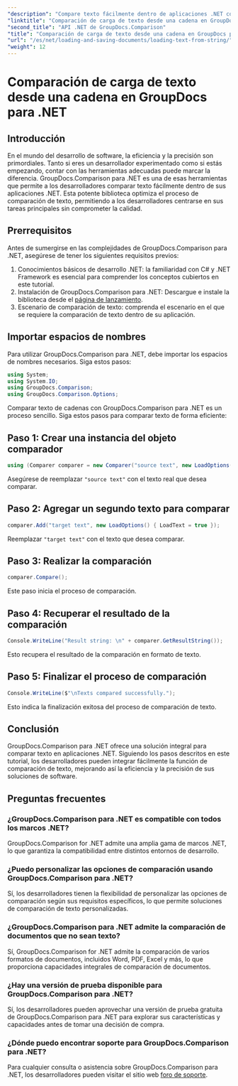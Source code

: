```yaml
---
"description": "Compare texto fácilmente dentro de aplicaciones .NET con la biblioteca GroupDocs.Comparison. Mejore la eficiencia y la precisión con una integración perfecta."
"linktitle": "Comparación de carga de texto desde una cadena en GroupDocs para .NET"
"second_title": "API .NET de GroupDocs.Comparison"
"title": "Comparación de carga de texto desde una cadena en GroupDocs para .NET"
"url": "/es/net/loading-and-saving-documents/loading-text-from-string/"
"weight": 12
---
```


# Comparación de carga de texto desde una cadena en GroupDocs para .NET

## Introducción
En el mundo del desarrollo de software, la eficiencia y la precisión son primordiales. Tanto si eres un desarrollador experimentado como si estás empezando, contar con las herramientas adecuadas puede marcar la diferencia. GroupDocs.Comparison para .NET es una de esas herramientas que permite a los desarrolladores comparar texto fácilmente dentro de sus aplicaciones .NET. Esta potente biblioteca optimiza el proceso de comparación de texto, permitiendo a los desarrolladores centrarse en sus tareas principales sin comprometer la calidad.
## Prerrequisitos
Antes de sumergirse en las complejidades de GroupDocs.Comparison para .NET, asegúrese de tener los siguientes requisitos previos:
1. Conocimientos básicos de desarrollo .NET: la familiaridad con C# y .NET Framework es esencial para comprender los conceptos cubiertos en este tutorial.
2. Instalación de GroupDocs.Comparison para .NET: Descargue e instale la biblioteca desde el [página de lanzamiento](https://releases.groupdocs.com/comparison/net/).
3. Escenario de comparación de texto: comprenda el escenario en el que se requiere la comparación de texto dentro de su aplicación.

## Importar espacios de nombres
Para utilizar GroupDocs.Comparison para .NET, debe importar los espacios de nombres necesarios. Siga estos pasos:

```csharp
using System;
using System.IO;
using GroupDocs.Comparison;
using GroupDocs.Comparison.Options;
```
Comparar texto de cadenas con GroupDocs.Comparison para .NET es un proceso sencillo. Siga estos pasos para comparar texto de forma eficiente:
## Paso 1: Crear una instancia del objeto comparador
```csharp
using (Comparer comparer = new Comparer("source text", new LoadOptions() { LoadText = true }))
```
Asegúrese de reemplazar `"source text"` con el texto real que desea comparar.
## Paso 2: Agregar un segundo texto para comparar
```csharp
comparer.Add("target text", new LoadOptions() { LoadText = true });
```
Reemplazar `"target text"` con el texto que desea comparar.
## Paso 3: Realizar la comparación
```csharp
comparer.Compare();
```
Este paso inicia el proceso de comparación.
## Paso 4: Recuperar el resultado de la comparación
```csharp
Console.WriteLine("Result string: \n" + comparer.GetResultString());
```
Esto recupera el resultado de la comparación en formato de texto.
## Paso 5: Finalizar el proceso de comparación
```csharp
Console.WriteLine($"\nTexts compared successfully.");
```
Esto indica la finalización exitosa del proceso de comparación de texto.

## Conclusión
GroupDocs.Comparison para .NET ofrece una solución integral para comparar texto en aplicaciones .NET. Siguiendo los pasos descritos en este tutorial, los desarrolladores pueden integrar fácilmente la función de comparación de texto, mejorando así la eficiencia y la precisión de sus soluciones de software.
## Preguntas frecuentes
### ¿GroupDocs.Comparison para .NET es compatible con todos los marcos .NET?
GroupDocs.Comparison for .NET admite una amplia gama de marcos .NET, lo que garantiza la compatibilidad entre distintos entornos de desarrollo.
### ¿Puedo personalizar las opciones de comparación usando GroupDocs.Comparison para .NET?
Sí, los desarrolladores tienen la flexibilidad de personalizar las opciones de comparación según sus requisitos específicos, lo que permite soluciones de comparación de texto personalizadas.
### ¿GroupDocs.Comparison para .NET admite la comparación de documentos que no sean texto?
Sí, GroupDocs.Comparison for .NET admite la comparación de varios formatos de documentos, incluidos Word, PDF, Excel y más, lo que proporciona capacidades integrales de comparación de documentos.
### ¿Hay una versión de prueba disponible para GroupDocs.Comparison para .NET?
Sí, los desarrolladores pueden aprovechar una versión de prueba gratuita de GroupDocs.Comparison para .NET para explorar sus características y capacidades antes de tomar una decisión de compra.
### ¿Dónde puedo encontrar soporte para GroupDocs.Comparison para .NET?
Para cualquier consulta o asistencia sobre GroupDocs.Comparison para .NET, los desarrolladores pueden visitar el sitio web [foro de soporte](https://forum.groupdocs.com/c/comparison/12).